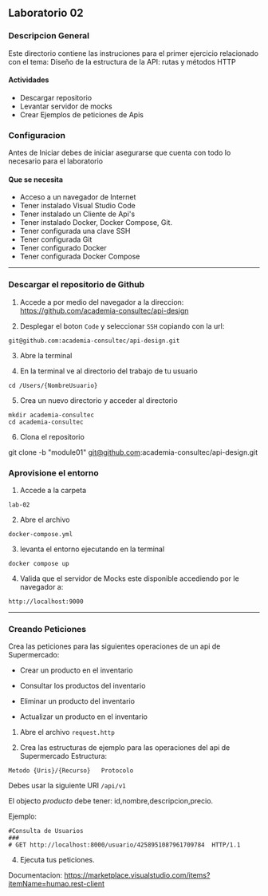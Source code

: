 
## Laboratorio 02


### Descripcion General

Este directorio contiene las instruciones para el primer ejercicio relacionado con el tema: Diseño de la estructura de la API: rutas y métodos HTTP




#### Actividades

* Descargar repositorio
* Levantar servidor de mocks
* Crear Ejemplos de peticiones de Apis


### Configuracion

Antes de Iniciar debes de iniciar asegurarse que cuenta con todo lo necesario para el laboratorio


#### Que se necesita

* Acceso a un navegador de Internet
* Tener instalado Visual Studio Code
* Tener instalado un Cliente de Api's
* Tener instalado Docker, Docker Compose, Git.
* Tener configurada una clave SSH
* Tener configurada Git
* Tener configurado Docker
* Tener configurada Docker Compose

---

### Descargar el repositorio de Github

1. Accede a por medio del navegador a la direccion: 
https://github.com/academia-consultec/api-design

2. Desplegar el boton `Code` y seleccionar `SSH` copiando con la url:

`git@github.com:academia-consultec/api-design.git`

3. Abre la terminal  

4. En la terminal ve al directorio del trabajo de tu usuario 

`cd /Users/{NombreUsuario}`

5. Crea un nuevo directorio y acceder al directorio

```
mkdir academia-consultec
cd academia-consultec
```

6. Clona el repositorio

git clone -b "module01" git@github.com:academia-consultec/api-design.git


### Aprovisione el entorno 

1. Accede a la carpeta 

`lab-02` 

2. Abre el archivo 

`docker-compose.yml`

3. levanta el entorno ejecutando en la terminal 

`docker compose up`

4. Valida que el servidor de Mocks este disponible accediendo por le navegador a:

`http://localhost:9000`

---

### Creando Peticiones

Crea las peticiones para las siguientes operaciones de un api de Supermercado:

* Crear un producto en el inventario 

* Consultar los productos del inventario

* Eliminar un producto del inventario

* Actualizar un producto en el inventario


1. Abre el archivo `request.http`

2. Crea las estructuras de ejemplo para las operaciones del api de Supermercado
Estructura:

`Metodo {Uris}/{Recurso}   Protocolo `

Debes usar la siguiente URI  `/api/v1`

El objecto *producto* debe tener: id,nombre,descripcion,precio.

Ejemplo: 
```
#Consulta de Usuarios
### 
# GET http://localhost:8000/usuario/4258951087961709784  HTTP/1.1
```

4. Ejecuta tus peticiones.


Documentacion: https://marketplace.visualstudio.com/items?itemName=humao.rest-client